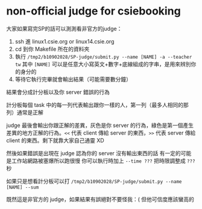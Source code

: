 # non-official judge for csiebooking

大家如果寫完SP的話可以測測看非官方的judge：
1. ssh 進 linux1.csie.org or linux14.csie.org
2. cd 到你 Makefile 所在的資料夾
3. 執行 `/tmp2/b10902028/SP-judge/submit.py --name [NAME] -a --teacher tw`
其中 `[NAME]` 可以是任意大小寫英文+數字+底線組成的字串，是用來辨別你的身分的
4. 等待它執行完畢就會輸出結果（可能需要數分鐘）

結果會分成計分板以及你 server 錯誤的行為

計分板每個 task 中的每一列代表輸出跟你一樣的人，第一列（最多人相同的那列）通常是正解

judge 最後會輸出你跟正解的差異，灰色是你 server 的行為，綠色是第一個產生差異的地方正解的行為。`<<` 代表 client 傳給 server 的東西，`>>` 代表 server 傳給 client 的東西。剩下就靠大家自己通靈 XD

然後如果錯誤是出現在 judge 認為你的 server 沒有輸出東西的話 有一定的可能是工作站網路被塞爆所以跑很慢 你可以執行時加上 `--time ???` 把時限調整成 `???` 秒

如果只是想看計分板可以打 `/tmp2/b10902028/SP-judge/submit.py --name [NAME] --sum`

既然這是非官方的 judge，如果結果有誤絕對不要怪我：( 但他可信度應該蠻高的